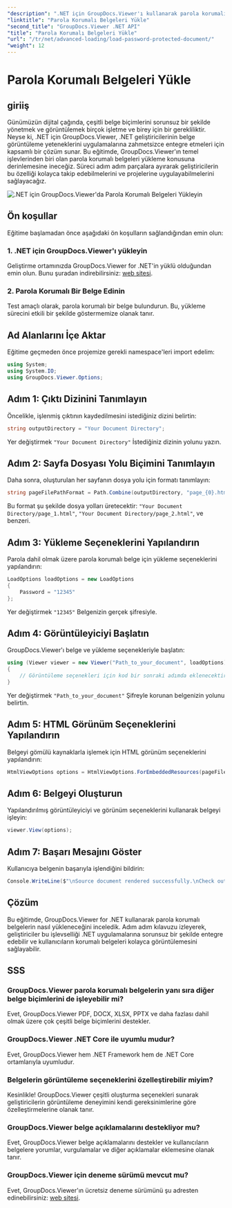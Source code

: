 ```yaml
---
"description": ".NET için GroupDocs.Viewer'ı kullanarak parola korumalı belge görüntülemeyi .NET uygulamalarına zahmetsizce entegre edin. Sorunsuz bir şekilde adım adım eğitimimizi izleyin."
"linktitle": "Parola Korumalı Belgeleri Yükle"
"second_title": "GroupDocs.Viewer .NET API"
"title": "Parola Korumalı Belgeleri Yükle"
"url": "/tr/net/advanced-loading/load-password-protected-document/"
"weight": 12
---
```


# Parola Korumalı Belgeleri Yükle

## giriiş
Günümüzün dijital çağında, çeşitli belge biçimlerini sorunsuz bir şekilde yönetmek ve görüntülemek birçok işletme ve birey için bir gerekliliktir. Neyse ki, .NET için GroupDocs.Viewer, .NET geliştiricilerinin belge görüntüleme yeteneklerini uygulamalarına zahmetsizce entegre etmeleri için kapsamlı bir çözüm sunar. Bu eğitimde, GroupDocs.Viewer'ın temel işlevlerinden biri olan parola korumalı belgeleri yükleme konusuna derinlemesine ineceğiz. Süreci adım adım parçalara ayırarak geliştiricilerin bu özelliği kolayca takip edebilmelerini ve projelerine uygulayabilmelerini sağlayacağız.

![.NET için GroupDocs.Viewer'da Parola Korumalı Belgeleri Yükleyin](/viewer/advanced-loading/load-password-protected-documents-img.png)

## Ön koşullar
Eğitime başlamadan önce aşağıdaki ön koşulların sağlandığından emin olun:
### 1. .NET için GroupDocs.Viewer'ı yükleyin
Geliştirme ortamınızda GroupDocs.Viewer for .NET'in yüklü olduğundan emin olun. Bunu şuradan indirebilirsiniz: [web sitesi](https://releases.groupdocs.com/viewer/net/).
### 2. Parola Korumalı Bir Belge Edinin
Test amaçlı olarak, parola korumalı bir belge bulundurun. Bu, yükleme sürecini etkili bir şekilde göstermemize olanak tanır.

## Ad Alanlarını İçe Aktar
Eğitime geçmeden önce projemize gerekli namespace'leri import edelim:
```csharp
using System;
using System.IO;
using GroupDocs.Viewer.Options;
```

## Adım 1: Çıktı Dizinini Tanımlayın
Öncelikle, işlenmiş çıktının kaydedilmesini istediğiniz dizini belirtin:
```csharp
string outputDirectory = "Your Document Directory";
```
Yer değiştirmek `"Your Document Directory"` İstediğiniz dizinin yolunu yazın.
## Adım 2: Sayfa Dosyası Yolu Biçimini Tanımlayın
Daha sonra, oluşturulan her sayfanın dosya yolu için formatı tanımlayın:
```csharp
string pageFilePathFormat = Path.Combine(outputDirectory, "page_{0}.html");
```
Bu format şu şekilde dosya yolları üretecektir: `"Your Document Directory/page_1.html"`, `"Your Document Directory/page_2.html"`, ve benzeri.
## Adım 3: Yükleme Seçeneklerini Yapılandırın
Parola dahil olmak üzere parola korumalı belge için yükleme seçeneklerini yapılandırın:
```csharp
LoadOptions loadOptions = new LoadOptions
{
    Password = "12345"
};
```
Yer değiştirmek `"12345"` Belgenizin gerçek şifresiyle.
## Adım 4: Görüntüleyiciyi Başlatın
GroupDocs.Viewer'ı belge ve yükleme seçenekleriyle başlatın:
```csharp
using (Viewer viewer = new Viewer("Path_to_your_document", loadOptions))
{
    // Görüntüleme seçenekleri için kod bir sonraki adımda eklenecektir.
}
```
Yer değiştirmek `"Path_to_your_document"` Şifreyle korunan belgenizin yolunu belirtin.
## Adım 5: HTML Görünüm Seçeneklerini Yapılandırın
Belgeyi gömülü kaynaklarla işlemek için HTML görünüm seçeneklerini yapılandırın:
```csharp
HtmlViewOptions options = HtmlViewOptions.ForEmbeddedResources(pageFilePathFormat);
```
## Adım 6: Belgeyi Oluşturun
Yapılandırılmış görüntüleyiciyi ve görünüm seçeneklerini kullanarak belgeyi işleyin:
```csharp
viewer.View(options);
```
## Adım 7: Başarı Mesajını Göster
Kullanıcıya belgenin başarıyla işlendiğini bildirin:
```csharp
Console.WriteLine($"\nSource document rendered successfully.\nCheck output in {outputDirectory}.");
```

## Çözüm
Bu eğitimde, GroupDocs.Viewer for .NET kullanarak parola korumalı belgelerin nasıl yükleneceğini inceledik. Adım adım kılavuzu izleyerek, geliştiriciler bu işlevselliği .NET uygulamalarına sorunsuz bir şekilde entegre edebilir ve kullanıcıların korumalı belgeleri kolayca görüntülemesini sağlayabilir.
## SSS
### GroupDocs.Viewer parola korumalı belgelerin yanı sıra diğer belge biçimlerini de işleyebilir mi?
Evet, GroupDocs.Viewer PDF, DOCX, XLSX, PPTX ve daha fazlası dahil olmak üzere çok çeşitli belge biçimlerini destekler.
### GroupDocs.Viewer .NET Core ile uyumlu mudur?
Evet, GroupDocs.Viewer hem .NET Framework hem de .NET Core ortamlarıyla uyumludur.
### Belgelerin görüntüleme seçeneklerini özelleştirebilir miyim?
Kesinlikle! GroupDocs.Viewer çeşitli oluşturma seçenekleri sunarak geliştiricilerin görüntüleme deneyimini kendi gereksinimlerine göre özelleştirmelerine olanak tanır.
### GroupDocs.Viewer belge açıklamalarını destekliyor mu?
Evet, GroupDocs.Viewer belge açıklamalarını destekler ve kullanıcıların belgelere yorumlar, vurgulamalar ve diğer açıklamalar eklemesine olanak tanır.
### GroupDocs.Viewer için deneme sürümü mevcut mu?
Evet, GroupDocs.Viewer'ın ücretsiz deneme sürümünü şu adresten edinebilirsiniz: [web sitesi](https://releases.groupdocs.com/).